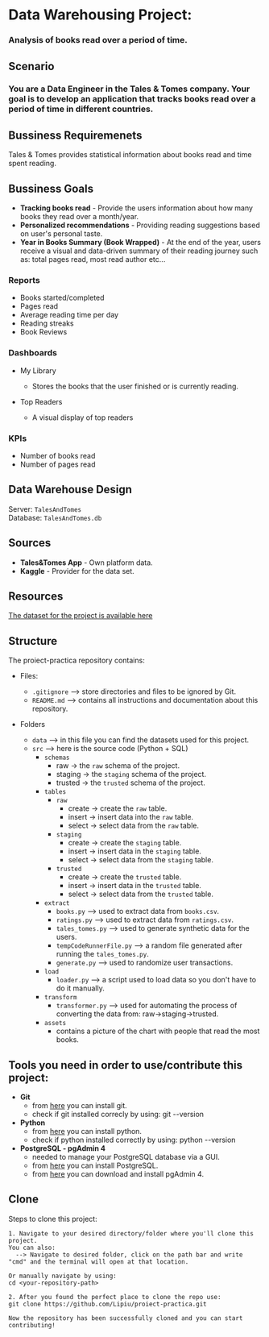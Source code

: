 # Data Warehousing Project:

### Analysis of books read over a period of time.

## Scenario

### You are a Data Engineer in the Tales & Tomes company. Your goal is to develop an application that tracks books read over a period of time in different countries.

## Bussiness Requiremenets

Tales & Tomes provides statistical information about books read and time spent reading.

## Bussiness Goals

- **Tracking books read** - Provide the users information about how many books they read over a month/year.
- **Personalized recommendations** - Providing reading suggestions based on user's personal taste.
- **Year in Books Summary (Book Wrapped)** - At the end of the year, users receive a visual and data-driven summary of their reading journey such as: total pages read, most read author etc...

### Reports

- Books started/completed
- Pages read
- Average reading time per day
- Reading streaks
- Book Reviews

### Dashboards

- My Library

  - Stores the books that the user finished or is currently reading.

- Top Readers
  - A visual display of top readers

### KPIs

- Number of books read
- Number of pages read

##

## Data Warehouse Design

Server: `TalesAndTomes`\
Database: `TalesAndTomes.db`

## Sources

- **Tales&Tomes App** - Own platform data.
- **Kaggle** - Provider for the data set.

## Resources

[The dataset for the project is available here](https://www.kaggle.com/datasets/saurabhbagchi/books-dataset)

##

## Structure

The proiect-practica repository contains:

- Files:

  - `.gitignore` --> store directories and files to be ignored by Git.
  - `README.md` --> contains all instructions and documentation about this repository.

- Folders
  - `data` --> in this file you can find the datasets used for this project.
  - `src` --> here is the source code (Python + SQL)
    - `schemas`
      - raw -> the `raw` schema of the project.
      - staging -> the `staging` schema of the project.
      - trusted -> the `trusted` schema of the project.
    - `tables`
      - `raw`
        - create -> create the `raw` table.
        - insert -> insert data into the `raw` table.
        - select -> select data from the `raw` table.
      - `staging`
        - create -> create the `staging` table.
        - insert -> insert data in the `staging` table.
        - select -> select data from the `staging` table.
      - `trusted`
        - create -> create the `trusted` table.
        - insert -> insert data in the `trusted` table.
        - select -> select data from the `trusted` table.
    - `extract`
      - `books.py` --> used to extract data from `books.csv`.
      - `ratings.py` --> used to extract data from `ratings.csv`.
      - `tales_tomes.py` --> used to generate synthetic data for the users.
      - `tempCodeRunnerFile.py` --> a random file generated after running the `tales_tomes.py`.
      - `generate.py` --> used to randomize user transactions.
    - `load`
      - `loader.py` --> a script used to load data so you don't have to do it manually.
    - `transform`
      - `transformer.py` --> used for automating the process of converting the data from: raw->staging->trusted.
    - `assets`
      - contains a picture of the chart with people that read the most books.

##

## Tools you need in order to use/contribute this project:

- **Git**
  - from [here](https://git-scm.com/downloads) you can install git.
  - check if git installed correcly by using: git --version
- **Python**
  - from [here](https://www.python.org/downloads/) you can install python.
  - check if python installed correctly by using: python --version
- **PostgreSQL - pgAdmin 4**
  - needed to manage your PostgreSQL database via a GUI.
  - from [here](https://www.postgresql.org/download/) you can install PostgreSQL.
  - from [here](https://www.pgadmin.org/) you can download and install pgAdmin 4.

## Clone

Steps to clone this project:

```
1. Navigate to your desired directory/folder where you'll clone this project.
You can also:
  --> Navigate to desired folder, click on the path bar and write "cmd" and the terminal will open at that location.

Or manually navigate by using:
cd <your-repository-path>

2. After you found the perfect place to clone the repo use:
git clone https://github.com/Lipiu/proiect-practica.git

Now the repository has been successfully cloned and you can start contributing!
```
